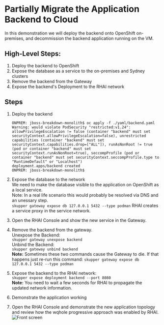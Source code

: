 # Partially Migrate the Application Backend to Cloud

In this demonstration we will deploy the backend onto OpenShift on-premises, and decommission the backend application running on the VM.

## High-Level Steps:
1. Deploy the backend to OpenShift
2. Expose the database as a service to the on-premises and Sydney clusters
3. Remove the backend from the Gateway
4. Expose the backend's Deployment to the RHAI network

## Steps

1. Deploy the backend
   ```
   ONPREM: jboss-breakdown-monolith$ oc apply -f ./yaml/backend.yaml 
   Warning: would violate PodSecurity "restricted:v1.24": allowPrivilegeEscalation != false (container "backend" must set securityContext.allowPrivilegeEscalation=false), unrestricted capabilities (container "backend" must set securityContext.capabilities.drop=["ALL"]), runAsNonRoot != true (pod or container "backend" must set securityContext.runAsNonRoot=true), seccompProfile (pod or container "backend" must set securityContext.seccompProfile.type to "RuntimeDefault" or "Localhost")
   deployment.apps/backend created
   ONPREM: jboss-breakdown-monolith$ 
   ```

2. Expose the database to the network  
We need to make the database visible to the application on OpenShift as a local service.  
Note: In a real life scenario this would probably be resolved via DNS and an unessary step.  
```skupper gateway expose db 127.0.0.1 5432 --type podman```
RHAI creates a service proxy in the service network.

3. Open the RHAI Console and show the new service in the Gateway.

4. Remove the backend from the gateway.  
Unexpose the Backend:  
```skupper gateway unexpose backend```  
Unbind the Backend:  
  ```skupper gateway unbind backend```  
**Note:** Sometimes these two commands cause the Gateway to die. If that happens just re-run this command: ```skupper gateway expose db 127.0.0.1 5432 --type podman```  

4. Expose the backend to the RHAI network:  
   ```skupper expose deployment backend --port 8080```  
   **Note:** You need to wait a few seconds for RHAI to propagate the updated network information.

5. Demonstrate the application working  

6. Open the RHAI Console and demonstrate the new application topology and review how the wqhole progressive approach was enabled by RHAI. 
![Front screen](./images/migrated-backend.png)